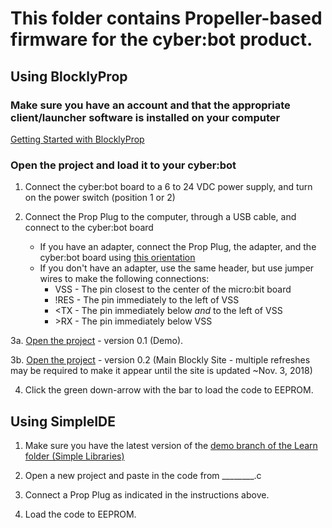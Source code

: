 # This folder contains Propeller-based firmware for the cyber:bot product.

## Using BlocklyProp
### Make sure you have an account and that the appropriate client/launcher software is installed on your computer
[Getting Started with BlocklyProp](http://learn.parallax.com/tutorials/language/blocklyprop/getting-started-blocklyprop)

### Open the project and load it to your cyber:bot

1. Connect the cyber:bot board to a 6 to 24 VDC power supply, and turn on the power switch (position 1 or 2)

2. Connect the Prop Plug to the computer, through a USB cable, and connect to the cyber:bot board
    * If you have an adapter, connect the Prop Plug, the adapter, and the cyber:bot board using [this orientation](https://github.com/parallaxinc/cyberbot/blob/master/firmware/Adapter.jpg)
    * If you don't have an adapter, use the same header, but use jumper wires to make the following connections:
      * VSS - The pin closest to the center of the micro:bit board
      * !RES - The pin immediately to the left of VSS
      * <TX - The pin immediately below *and* to the left of VSS
      * \>RX - The pin immediately below VSS

3a. [Open the project](http://demo.blockly.parallax.com/blockly/projectlink?id=2104&key=39344de2-50c5-4bcc-afc4-0414d3de5055) - version 0.1 (Demo).

3b. [Open the project](http://blockly.parallax.com/blockly/projectlink?id=64207&key=5e20817a-ea20-4ee8-a178-a1ea6137dc93) - version 0.2 (Main Blockly Site - multiple refreshes may be required to make it appear until the site is updated ~Nov. 3, 2018)

4. Click the green down-arrow with the bar to load the code to EEPROM.

## Using SimpleIDE

1. Make sure you have the latest version of the [demo branch of the Learn folder (Simple Libraries)](https://github.com/parallaxinc/simple-libraries/tree/demo)

2. Open a new project and paste in the code from ________.c

3. Connect a Prop Plug as indicated in the instructions above.

3. Load the code to EEPROM.
